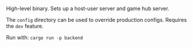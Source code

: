 High-level binary. Sets up a host-user server and game hub server.

The `config` directory can be used to override production configs. Requires the `dev` feature.

Run with:
`cargo run -p backend`
